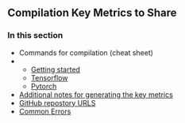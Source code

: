 ## Compilation Key Metrics to Share

### In this section
* Commands for compilation (cheat sheet)
*    * [Getting started](#commands-for-compilation-cheat-sheet)
     * [Tensorflow](#tensorflow)
     * [Pytorch](*pytorch)
* [Additional notes for generating the key metrics](#additional-notes-for-generating-the-key-metrics)
* [GitHub repostory URLS](github-repository-urls)
* [Common Errors](#common-errors)

